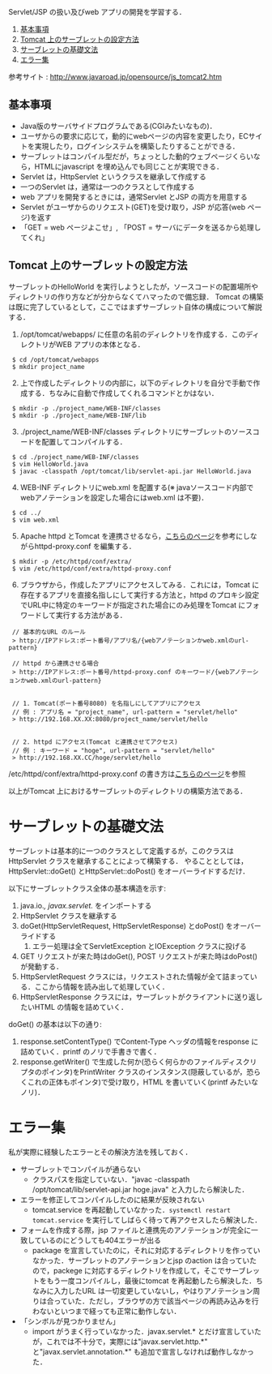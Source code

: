 Servlet/JSP の扱い及びweb アプリの開発を学習する．

1. [基本事項](#Basic)
1. [Tomcat 上のサーブレットの設定方法](#Tomcat)
1. [サーブレットの基礎文法](#Syntax)
1. [エラー集](#Error)

参考サイト : http://www.javaroad.jp/opensource/js_tomcat2.htm

<a id = "Basic"></a>
## 基本事項
- Java版のサーバサイドプログラムである(CGIみたいなもの)．
- ユーザからの要求に応じて，動的にwebページの内容を変更したり，ECサイトを実現したり，ログインシステムを構築したりすることができる．
- サーブレットはコンパイル型だが，ちょっとした動的ウェブページくらいなら，HTMLにjavascript を埋め込んでも同じことが実現できる．
- Servlet は，HttpServlet というクラスを継承して作成する
- 一つのServlet は，通常は一つのクラスとして作成する
- web アプリを開発するときには，通常Servlet とJSP の両方を用意する
- Servlet がユーザからのリクエスト(GET)を受け取り，JSP が応答(web ページ)を返す
- 「GET = web ページよこせ」, 「POST = サーバにデータを送るから処理してくれ」

<a id = "Tomcat"></a>
## Tomcat 上のサーブレットの設定方法

サーブレットのHelloWorld を実行しようとしたが，ソースコードの配置場所やディレクトリの作り方などが分からなくてハマったので備忘録．
Tomcat の構築は既に完了しているとして，ここではまずサーブレット自体の構成について解説する．

1. /opt/tomcat/webapps/ に任意の名前のディレクトリを作成する．このディレクトリがWEB アプリの本体となる．
```
 $ cd /opt/tomcat/webapps
 $ mkdir project_name
```

2. 上で作成したディレクトリの内部に，以下のディレクトリを自分で手動で作成する．ちなみに自動で作成してくれるコマンドとかはない．
```
 $ mkdir -p ./project_name/WEB-INF/classes
 $ mkdir -p ./project_name/WEB-INF/lib
```

3. ./project_name/WEB-INF/classes ディレクトリにサーブレットのソースコードを配置してコンパイルする．
```
 $ cd ./project_name/WEB-INF/classes
 $ vim HelloWorld.java
 $ javac -classpath /opt/tomcat/lib/servlet-api.jar HelloWorld.java
```

4. WEB-INF ディレクトリにweb.xml を配置する(※ javaソースコード内部でwebアノテーションを設定した場合にはweb.xml は不要)．
```
 $ cd ../
 $ vim web.xml
```

5. Apache httpd とTomcat を連携させるなら，<a href="https://github.com/Ailes-Grises/server#CoHttpd" target="_blank">こちらのページ</a>を参考にしながらhttpd-proxy.conf を編集する．
```
 $ mkdir -p /etc/httpd/conf/extra/
 $ vim /etc/httpd/conf/extra/httpd-proxy.conf
```

6. ブラウザから，作成したアプリにアクセスしてみる．これには，Tomcat に存在するアプリを直接名指しにして実行する方法と，httpd のプロキシ設定でURL中に特定のキーワードが指定された場合にのみ処理をTomcat にフォワードして実行する方法がある．
```
 // 基本的なURL のルール
 > http://IPアドレス:ポート番号/アプリ名/{webアノテーションかweb.xmlのurl-pattern}

 // httpd から連携させる場合
 > http://IPアドレス:ポート番号/httpd-proxy.conf のキーワード/{webアノテーションかweb.xmlのurl-pattern}


 // 1. Tomcat(ポート番号8080) を名指しにしてアプリにアクセス
 // 例 : アプリ名 = "project_name", url-pattern = "servlet/hello"
 > http://192.168.XX.XX:8080/project_name/servlet/hello


 // 2. httpd にアクセス(Tomcat と連携させてアクセス)
 // 例 : キーワード = "hoge", url-pattern = "servlet/hello"
 > http://192.168.XX.CC/hoge/servlet/hello
```
/etc/httpd/conf/extra/httpd-proxy.conf の書き方は<a href="https://github.com/Ailes-Grises/server#CoHttpd" target="_blank">こちらのページ</a>を参照

以上がTomcat 上におけるサーブレットのディレクトリの構築方法である．

<a id = "Syntax"></a>
# サーブレットの基礎文法
サーブレットは基本的に一つのクラスとして定義するが，このクラスはHttpServlet クラスを継承することによって構築する．
やることとしては，HttpServlet::doGet() とHttpServlet::doPost() をオーバーライドするだけ．

以下にサーブレットクラス全体の基本構造を示す:
1. java.io.*, javax.servlet.* をインポートする
1. HttpServlet クラスを継承する
1. doGet(HttpServletRequest, HttpServletResponse) とdoPost() をオーバーライドする
	1. エラー処理は全てServletException とIOException クラスに投げる
1. GET リクエストが来た時はdoGet(), POST リクエストが来た時はdoPost() が発動する．
1. HttpServletRequest クラスには，リクエストされた情報が全て詰まっている．ここから情報を読み出して処理していく．
1. HttpServletResponse クラスには，サーブレットがクライアントに送り返したいHTML の情報を詰めていく．

doGet() の基本は以下の通り:
1. response.setContentType() でContent-Type ヘッダの情報をresponse に詰めていく．printf のノリで手書きで書く．
1. response.getWriter() で生成した何か(恐らく何らかのファイルディスクリプタのポインタ)をPrintWriter クラスのインスタンス(隠蔽しているが，恐らくこれの正体もポインタ)で受け取り，HTML を書いていく(printf みたいなノリ)．

<a id = "Error"></a>
# エラー集
私が実際に経験したエラーとその解決方法を残しておく．
- サーブレットでコンパイルが通らない
	- クラスパスを指定していない．"javac -classpath /opt/tomcat/lib/servlet-api.jar hoge.java" と入力したら解決した．
- エラーを修正してコンパイルしたのに結果が反映されない
	- tomcat.service を再起動していなかった．```systemctl restart tomcat.service``` を実行してしばらく待って再アクセスしたら解決した．
- フォームを作成する際，jsp ファイルと連携先のアノテーションが完全に一致しているのにどうしても404エラーが出る
	- package を宣言していたのに，それに対応するディレクトリを作っていなかった．サーブレットのアノテーションとjsp のaction は合っていたので，packege に対応するディレクトリを作成して，そこでサーブレットをもう一度コンパイルし，最後にtomcat を再起動したら解決した．ちなみに入力したURL は一切変更していないし，やはりアノテーション周りは合っていた．ただし，ブラウザの方で該当ページの再読み込みを行わないといつまで経っても正常に動作しない．
- 「シンボルが見つかりません」
	- import がうまく行っていなかった．javax.servlet.\* とだけ宣言していたが，これでは不十分で，実際には"javax.servlet.http.\*" と"javax.servlet.annotation.\*" も追加で宣言しなければ動作しなかった．
